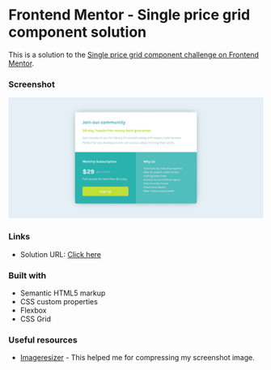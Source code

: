 # Frontend Mentor - Single price grid component solution

This is a solution to the [Single price grid component challenge on Frontend Mentor](https://www.frontendmentor.io/challenges/single-price-grid-component-5ce41129d0ff452fec5abbbc). 



### Screenshot

![screenshot](images/screenshot.png)


### Links

- Solution URL: [Click here](https://your-solution-url.com)

### Built with

- Semantic HTML5 markup
- CSS custom properties
- Flexbox
- CSS Grid


### Useful resources

- [Imageresizer](https://imageresizer.com/) - This helped me for compressing my screenshot image.